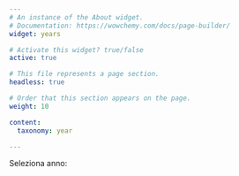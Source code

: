 ```yaml
---
# An instance of the About widget.
# Documentation: https://wowchemy.com/docs/page-builder/
widget: years

# Activate this widget? true/false
active: true

# This file represents a page section.
headless: true

# Order that this section appears on the page.
weight: 10

content:
  taxonomy: year

---
```

Seleziona anno:
